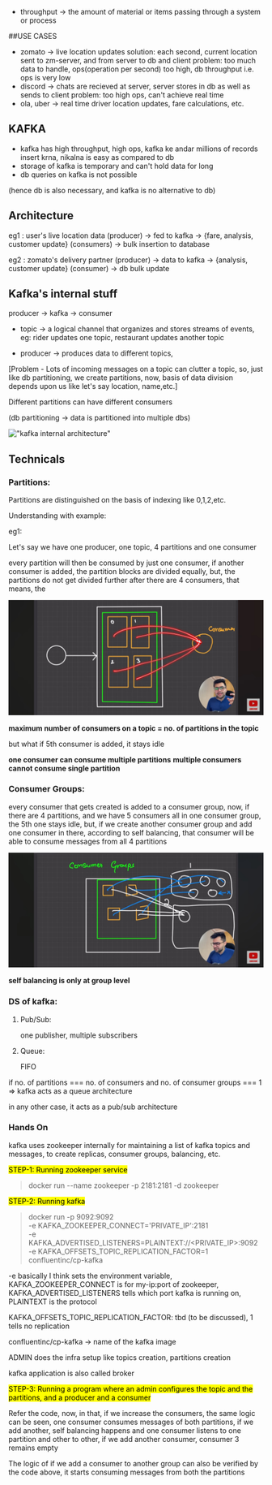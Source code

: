 - throughput -> the amount of material or items passing through a system or process

##USE CASES

- zomato -> live location updates
  solution: each second, current location sent to zm-server, and from server to db and client
  problem: too much data to handle, ops(operation per second) too high, db throughput i.e. ops is very low
- discord -> chats are recieved at server, server stores in db as well as sends to client
  problem: too high ops, can't achieve real time
- ola, uber -> real time driver location updates, fare calculations, etc.

## KAFKA

- kafka has high throughput, high ops, kafka ke andar millions of records insert krna, nikalna is easy as compared to db
- storage of kafka is temporary and can't hold data for long
- db queries on kafka is not possible

(hence db is also necessary, and kafka is no alternative to db)

## Architecture

eg1 : user's live location data (producer) -> fed to kafka -> {fare, analysis, customer update} (consumers) -> bulk insertion to database

eg2 : zomato's delivery partner (producer) -> data to kafka -> {analysis, customer update} (consumer) -> db bulk update

## Kafka's internal stuff

producer -> kafka -> consumer

- topic -> a logical channel that organizes and stores streams of events, eg: rider updates one topic, restaurant updates another topic

- producer -> produces data to different topics,

[Problem - Lots of incoming messages on a topic can clutter a topic, so, just like db partitioning, we create partitions, now, basis of data division depends upon us like let's say location, name,etc.]

Different partitions can have different consumers

(db partitioning -> data is partitioned into multiple dbs)

!["kafka internal architecture"](./IMG20250225184323.jpg)

## Technicals

### Partitions:

Partitions are distinguished on the basis of indexing like 0,1,2,etc.

Understanding with example:

eg1:

Let's say we have one producer, one topic, 4 partitions and one consumer

every partition will then be consumed by just one consumer, if another consumer is added, the partition blocks are divided equally, but, the partitions do not get divided further after there are 4 consumers, that means, the

!["Consumer diag"](./Screenshot_2025-02-25-18-48-47-01_f9ee0578fe1cc94de7482bd41accb329.jpg)

**maximum number of consumers on a topic = no. of partitions in the topic**

but what if 5th consumer is added, it stays idle

**one consumer can consume multiple partitions**
**multiple consumers cannot consume single partition**

### Consumer Groups:

every consumer that gets created is added to a consumer group, now, if there are 4 partitions, and we have 5 consumers all in one consumer group, the 5th one stays idle,
but, if we create another consumer group and add one consumer in there, according to self balancing, that consumer will be able to consume messages from all 4 partitions

!["consumer group example"](./Screenshot_2025-02-25-18-59-43-71_f9ee0578fe1cc94de7482bd41accb329.jpg)

**self balancing is only at group level**

### DS of kafka:

1. Pub/Sub:

   one publisher, multiple subscribers

2. Queue:

   FIFO

if no. of partitions === no. of consumers and no. of consumer groups === 1 => kafka acts as a queue architecture

in any other case, it acts as a pub/sub architecture

### Hands On

kafka uses zookeeper internally for maintaining a list of kafka topics and messages, to create replicas, consumer groups, balancing, etc.

<mark>STEP-1: Running zookeeper service</mark>

> docker run --name zookeeper -p 2181:2181 -d zookeeper

<mark>STEP-2: Running kafka</mark>

> docker run -p 9092:9092 \
> -e KAFKA_ZOOKEEPER_CONNECT='PRIVATE_IP':2181 \
> -e KAFKA_ADVERTISED_LISTENERS=PLAINTEXT://<PRIVATE_IP>:9092 \
> -e KAFKA_OFFSETS_TOPIC_REPLICATION_FACTOR=1 \
> confluentinc/cp-kafka

-e basically I think sets the environment variable, KAFKA_ZOOKEEPER_CONNECT is for my-ip:port of zookeeper, KAFKA_ADVERTISED_LISTENERS tells which port kafka is running on, PLAINTEXT is the protocol

KAFKA_OFFSETS_TOPIC_REPLICATION_FACTOR: tbd (to be discussed), 1 tells no replication

confluentinc/cp-kafka -> name of the kafka image

ADMIN does the infra setup like topics creation, partitions creation

kafka application is also called broker

<mark>STEP-3: Running a program where an admin configures the topic and the partitions, and a producer and a consumer</mark>

Refer the code, now, in that, if we increase the consumers, the same logic can be seen, one consumer consumes messages of both partitions, if we add another, self balancing happens and one consumer listens to one partition and other to other, if we add another consumer, consumer 3 remains empty

The logic of if we add a consumer to another group can also be verified by the code above, it starts consuming messages from both the partitions
